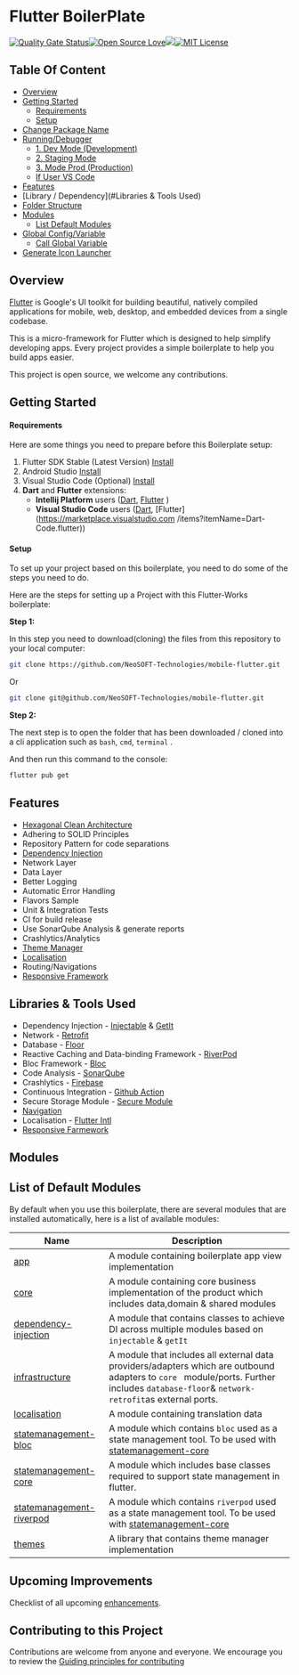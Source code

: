 # Flutter BoilerPlate 

[![Quality Gate Status](https://sonarcloud.io/api/project_badges/measure?project=NeoSOFT-Technologies_mobile-flutter&metric=alert_status)](https://sonarcloud.io/summary/new_code?id=NeoSOFT-Technologies_mobile-flutter)[![Open Source Love](https://badges.frapsoft.com/os/v1/open-source.svg?v=103)](https://github.com/NeoSOFT-Technologies/mobile-flutter)[![](https://img.shields.io/badge/PRs-welcome-brightgreen.svg)](https://github.com/NeoSOFT-Technologies/mobile-flutter)[![MIT License](https://img.shields.io/badge/license-MIT-purple.svg)](https://github.com/NeoSOFT-Technologies/mobile-flutter)



## Table Of Content

- [Overview](#overview)
- [Getting Started](#getting-started)
  * [Requirements](#requirements)
  * [Setup](#setup)
- [Change Package Name](#change-package-name)
- [Running/Debugger](#running-debugger)
  * [1. Dev Mode (Development)](#1-mode-dev--development-)
  * [2. Staging Mode](#2-mode-staging)
  * [3. Mode Prod (Production)](#3-mode-prod--production-)
  * [If User VS Code](#if-user-vs-code)
- [Features](#Features)
- [Library / Dependency](#Libraries & Tools Used)
- [Folder Structure](#folder-structure)
- [Modules](#Modules)
  * [List Default Modules](#list-default-modules)
- [Global Config/Variable](#global-config-variable)
  * [Call Global Variable](#call-global-variable)
- [Generate Icon Launcher](#generate-icon-launcher)



## Overview

[Flutter](https://flutter.io/) is Google's UI toolkit for building beautiful, natively compiled applications for mobile, web, desktop, and embedded devices from a single codebase.

This is a micro-framework for Flutter which is designed to help simplify developing apps. Every project provides a simple boilerplate to help you build apps easier.

This project is open source, we welcome any contributions. 



## Getting Started

#### Requirements

Here are some things you need to prepare before this Boilerplate setup:

1. Flutter SDK Stable (Latest Version) [Install](https://flutter.dev/docs/get-started/install)
2. Android Studio [Install](https://developer.android.com/studio)
3. Visual Studio Code (Optional) [Install](https://code.visualstudio.com/)
4. **Dart** and **Flutter** extensions:
    - **Intellij Platform** users ([Dart](https://plugins.jetbrains.com/plugin/6351-dart), [Flutter](https://plugins.jetbrains.com/plugin/9212-flutter) )
    - **Visual Studio Code** users ([Dart](https://marketplace.visualstudio.com/items?itemName=Dart-Code.dart-code), [Flutter](https://marketplace.visualstudio.com /items?itemName=Dart-Code.flutter))

#### Setup

To set up your project based on this boilerplate, you need to do some of the steps you need to do. 

Here are the steps for setting up a Project with this Flutter-Works boilerplate:

**Step 1:**

In this step you need to download(cloning) the files from this repository to your local computer:

``` bash
git clone https://github.com/NeoSOFT-Technologies/mobile-flutter.git
```

Or

``` bash
git clone git@github.com/NeoSOFT-Technologies/mobile-flutter.git
```

**Step 2:**

The next step is to open the folder that has been downloaded / cloned into a cli application such as `bash`, `cmd`, `terminal` .

And then run this command to the console:

``` bash
flutter pub get
```


## Features

- [Hexagonal Clean Architecture](./wiki/ARCHITECTURE.md)
- Adhering to SOLID Principles
- Repository Pattern for code separations
- [Dependency Injection](./dependency-injection/)
- Network Layer
- Data Layer
- Better Logging
- Automatic Error Handling
- Flavors Sample
- Unit & Integration Tests
- CI for build release
- Use SonarQube Analysis & generate reports
- Crashlytics/Analytics
- [Theme Manager](./themes/)
- [Localisation](./localisation/)
- Routing/Navigations
- [Responsive Framework](./wiki/responsive-framework/RESPONSIVE_FRAMEWORK.md)

## Libraries & Tools Used

- Dependency Injection - [Injectable](https://pub.dev/packages/injectable) & [GetIt](https://pub.dev/packages/get_it)
- Network - [Retrofit](https://pub.dev/packages/retrofit)
- Database - [Floor](https://pub.dev/packages/floor)
- Reactive Caching and Data-binding Framework - [RiverPod](https://riverpod.dev/)
- Bloc Framework - [Bloc](https://pub.dev/packages/flutter_bloc)
- Code Analysis - [SonarQube](https://sonarcloud.io/) 
- Crashlytics - [Firebase](https://firebase.google.com/)
- Continuous Integration -  [Github Action](https://github.com/features/actions)
- Secure Storage Module - [Secure Module](https://pub.dev/packages/flutter_secure_storage)
- [Navigation](https://docs.flutter.dev/development/ui/navigation)
- Localisation - [Flutter Intl](https://www.jetbrains.com/help/idea/managing-plugins.html)
- [Responsive Farmework](https://pub.dev/packages/responsive_framework)



## Modules

## List of Default Modules

By default when you use this boilerplate, there are several modules that are installed automatically, here is a list of available modules:

| Name                                                   | Description                                                  |
| ------------------------------------------------------ | ------------------------------------------------------------ |
| [app](./app)                                           | A module containing boilerplate app view implementation      |
| [core](./core)                                         | A module containing core business implementation of the product which includes data,domain & shared modules |
| [dependency-injection](./dependency-injection)         | A module that contains classes to achieve DI across multiple modules  based on `injectable` & `getIt` |
| [infrastructure](./infrastructure)                     | A module that includes all external data providers/adapters which are outbound adapters to `core ` module/ports. Further includes `database-floor`& `network-retrofit`as external ports. |
| [localisation](./localisation)                         | A module containing translation data                         |
| [statemanagement-bloc](./statemanagement-bloc)         | A module which contains `bloc` used as a state management tool. To be used with [statemanagement-core](./statemanagement-core) |
| [statemanagement-core](./statemanagement-core)         | A module which includes base classes required to support state management in flutter. |
| [statemanagement-riverpod](./statemanagement-riverpod) | A module which contains `riverpod` used as a state management tool.  To be used with  [statemanagement-core](./statemanagement-core) |
| [themes](./themes)                                     | A library that contains theme manager implementation         |



## Upcoming Improvements

Checklist of all upcoming [enhancements](https://github.com/NeoSOFT-Technologies/mobile-flutter/issues?q=is%3Aissue+is%3Aopen+sort%3Aupdated-desc+label%3Aenhancement).



## Contributing to this Project

Contributions are welcome from anyone and everyone. We encourage you to review the [Guiding principles for contributing](CONTRIBUTING.md)